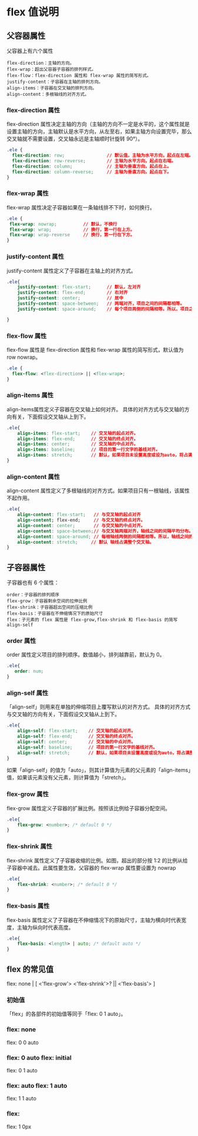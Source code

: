 # flex 值说明

## 父容器属性

父容器上有六个属性

    flex-direction：主轴的方向。
    flex-wrap：超出父容器子容器的排列样式。
    flex-flow：flex-direction 属性和 flex-wrap 属性的简写形式。
    justify-content：子容器在主轴的排列方向。
    align-items：子容器在交叉轴的排列方向。
    align-content：多根轴线的对齐方式。

### flex-direction 属性

flex-direction 属性决定主轴的方向（主轴的方向不一定是水平的，这个属性就是设置主轴的方向，主轴默认是水平方向，从左至右，如果主轴方向设置完毕，那么交叉轴就不需要设置，交叉轴永远是主轴顺时针旋转 90°）。

```css
.ele {
  flex-direction: row;                // 默认值，主轴为水平方向，起点在左端。
  flex-direction: row-reverse;        // 主轴为水平方向，起点在右端。
  flex-direction: column;             // 主轴为垂直方向，起点在上。
  flex-direction: column-reverse;     // 主轴为垂直方向，起点在下。
}
```

### flex-wrap 属性

flex-wrap 属性决定子容器如果在一条轴线排不下时，如何换行。

```css
.ele {
 flex-wrap: nowrap;          // 默认，不换行
 flex-wrap: wrap;            // 换行，第一行在上方。
 flex-wrap: wrap-reverse     // 换行，第一行在下方。
}
```

### justify-content 属性

justify-content 属性定义了子容器在主轴上的对齐方式。

```css
.ele{
    justify-content: flex-start;      // 默认，左对齐
    justify-content: flex-end;        // 右对齐
    justify-content: center;          // 居中
    justify-content: space-between;   // 两端对齐，项目之间的间隔都相等。
    justify-content: space-around;    // 每个项目两侧的间隔相等。所以，项目之间的间隔比项目与边框的间隔大一倍。

}
```

### flex-flow 属性

flex-flow 属性是 flex-direction 属性和 flex-wrap 属性的简写形式，默认值为 row nowrap。

```css
.ele {
  flex-flow: <flex-direction> || <flex-wrap>;
}
```

### align-items 属性

align-items属性定义子容器在交叉轴上如何对齐。
具体的对齐方式与交叉轴的方向有关，下面假设交叉轴从上到下。

```css
.ele{
    align-items: flex-start;    // 交叉轴的起点对齐。
    align-items: flex-end;      // 交叉轴的终点对齐。
    align-items: center;        // 交叉轴的中点对齐。
    align-items: baseline;      // 项目的第一行文字的基线对齐。
    align-items: stretch;       // 默认，如果项目未设置高度或设为auto，将占满整个容器的高度。
}
```


### align-content 属性

align-content 属性定义了多根轴线的对齐方式。如果项目只有一根轴线，该属性不起作用。

```css
.ele{
    align-content: flex-start;   // 与交叉轴的起点对齐
    align-content; flex-end;     // 与交叉轴的终点对齐。
    align-content: center;       // 与交叉轴的中点对齐。
    align-content: space-between;// 与交叉轴两端对齐，轴线之间的间隔平均分布。
    align-content: space-around; // 每根轴线两侧的间隔都相等。所以，轴线之间的间隔比轴线与边框的间隔大一倍。
    align-content: stretch;     // 默认 轴线占满整个交叉轴。
}
```


## 子容器属性 

子容器也有 6 个属性：

    order：子容器的排列顺序
    flex-grow：子容器剩余空间的拉伸比例
    flex-shrink：子容器超出空间的压缩比例
    flex-basis：子容器在不伸缩情况下的原始尺寸
    flex：子元素的 flex 属性是 flex-grow,flex-shrink 和 flex-basis 的简写
    align-self

### order 属性

order 属性定义项目的排列顺序。数值越小，排列越靠前，默认为 0。

```css
.ele{
   order: num; 
}
```


### align-self 属性

「align-self」则用来在单独的伸缩项目上覆写默认的对齐方式。
具体的对齐方式与交叉轴的方向有关，下面假设交叉轴从上到下。

```css
.ele{
    align-self: flex-start;    // 交叉轴的起点对齐。
    align-self: flex-end;      // 交叉轴的终点对齐。
    align-self: center;        // 交叉轴的中点对齐。
    align-self: baseline;      // 项目的第一行文字的基线对齐。
    align-self: stretch;       // 默认，如果项目未设置高度或设为auto，将占满整个容器的高度。
}
```

如果「align-self」的值为「auto」，则其计算值为元素的父元素的「align-items」值，如果该元素没有父元素，则计算值为「stretch」。

### flex-grow 属性

flex-grow 属性定义子容器的扩展比例。按照该比例给子容器分配空间。

```css
.ele{
    flex-grow: <number>; /* default 0 */
}
```

### flex-shrink 属性

flex-shrink 属性定义了子容器收缩的比例。如图，超出的部分按 1:2 的比例从给子容器中减去。此属性要生效，父容器的 flex-wrap 属性要设置为 nowrap

```css
.ele{
    flex-shrink: <number>; /* default 0 */
}
```

### flex-basis 属性

flex-basis 属性定义了子容器在不伸缩情况下的原始尺寸，主轴为横向时代表宽度，主轴为纵向时代表高度。

```css
.ele{
    flex-basis: <length> | auto; /* default auto */
}
```

## flex 的常见值

flex:   none | [ <'flex-grow'> <'flex-shrink'>? || <'flex-basis'> ]

### 初始值 

「flex」的各部件的初始值等同于「flex: 0 1 auto」。 

### flex: none

flex: 0 0 auto

### flex: 0 auto  flex: initial

flex: 0 1 auto

### flex: auto  flex: 1 auto 

flex: 1 1 auto

### flex: <positive-number>

flex: <positive-number> 1 0px

